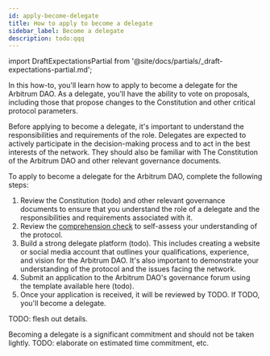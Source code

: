```yaml
---
id: apply-become-delegate
title: How to apply to become a delegate
sidebar_label: Become a delegate
description: todo:qqq
---
```


import DraftExpectationsPartial from '@site/docs/partials/_draft-expectations-partial.md'; 

<DraftExpectationsPartial />

In this how-to, you'll learn how to apply to become a delegate for the Arbitrum DAO. As a delegate, you'll have the ability to vote on proposals, including those that propose changes to the Constitution and other critical protocol parameters.

Before applying to become a delegate, it's important to understand the responsibilities and requirements of the role. Delegates are expected to actively participate in the decision-making process and to act in the best interests of the network. They should also be familiar with The Constitution of the Arbitrum DAO and other relevant governance documents.

To apply to become a delegate for the Arbitrum DAO, complete the following steps:

 1. Review the Constitution (todo) and other relevant governance documents to ensure that you understand the role of a delegate and the responsibilities and requirements associated with it.
 2. Review the [comprehension check](../comprehension-check.md) to self-assess your understanding of the protocol.
 3. Build a strong delegate platform (todo). This includes creating a website or social media account that outlines your qualifications, experience, and vision for the Arbitrum DAO. It's also important to demonstrate your understanding of the protocol and the issues facing the network.
 4. Submit an application to the Arbitrum DAO's governance forum using the template available here (todo).
 5. Once your application is received, it will be reviewed by TODO. If TODO, you'll become a delegate.

TODO: flesh out details.

Becoming a delegate is a significant commitment and should not be taken lightly. TODO: elaborate on estimated time commitment, etc.